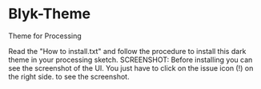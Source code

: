 # Blyk-Theme
Theme for Processing

Read the "How to install.txt" and follow the procedure to install this dark theme in your processing sketch. 
SCREENSHOT: Before installing you can see the screenshot of the UI. You just have to click on the issue icon (!) on the right side. to see the screenshot.  
